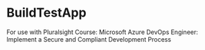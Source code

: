 # BuildTestApp
For use with Pluralsight Course: Microsoft Azure DevOps Engineer: Implement a Secure and Compliant Development Process
